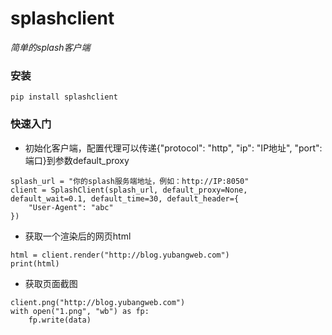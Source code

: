 # splashclient
*简单的splash客户端*

### 安装

```
pip install splashclient
```

### 快速入门

* 初始化客户端，配置代理可以传递{"protocol": "http", "ip": "IP地址", "port": 端口}到参数default_proxy

```
splash_url = "你的splash服务端地址，例如：http://IP:8050"
client = SplashClient(splash_url, default_proxy=None, default_wait=0.1, default_time=30, default_header={
    "User-Agent": "abc"
})
```

* 获取一个渲染后的网页html

```
html = client.render("http://blog.yubangweb.com")
print(html)
```

* 获取页面截图
```
client.png("http://blog.yubangweb.com")
with open("1.png", "wb") as fp:
    fp.write(data)
```